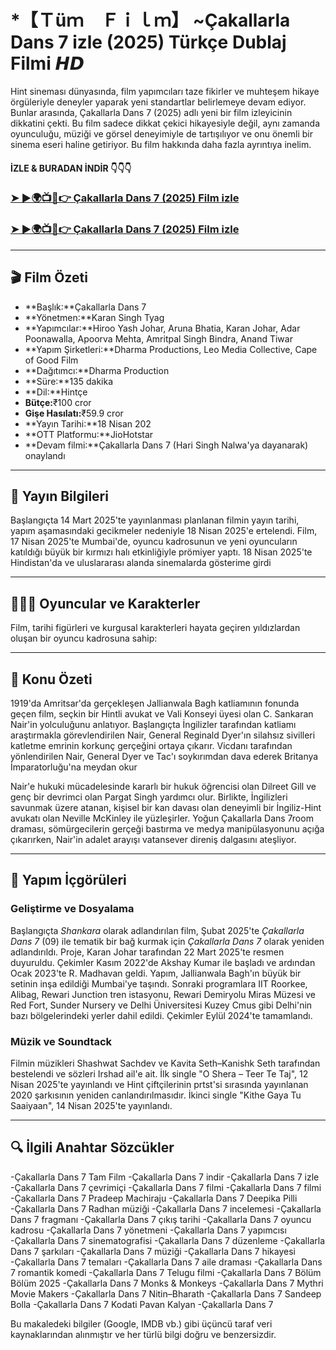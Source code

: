 # *【﻿Ｔüｍ　Ｆｉｌｍ】 ~Çakallarla Dans 7 izle (2025) Türkçe Dublaj Filmi 𝙃𝘿
 
 Hint sineması dünyasında, film yapımcıları taze fikirler ve muhteşem hikaye örgüleriyle deneyler yaparak yeni standartlar belirlemeye devam ediyor. Bunlar arasında, Çakallarla Dans 7 (2025) adlı yeni bir film izleyicinin dikkatini çekti. Bu film sadece dikkat çekici hikayesiyle değil, aynı zamanda oyunculuğu, müziği ve görsel deneyimiyle de tartışılıyor ve onu önemli bir sinema eseri haline getiriyor. Bu film hakkında daha fazla ayrıntıya inelim.
 
 #### İZLE & BURADAN İNDİR 👇👇👇
 
 ### <a href="https://rebrand.ly/j14iyof" rel="nofollow">➤ ►🌍📺📱👉 Çakallarla Dans 7 (2025) Film izle</a>
 
 ### <a href="https://rebrand.ly/j14iyof" rel="nofollow">➤ ►🌍📺📱👉 Çakallarla Dans 7 (2025) Film izle</a>
 
 ---
 
 ## 🎬 Film Özeti
 
 - **Başlık:**Çakallarla Dans 7
 - **Yönetmen:**Karan Singh Tyag
 - **Yapımcılar:**Hiroo Yash Johar, Aruna Bhatia, Karan Johar, Adar Poonawalla, Apoorva Mehta, Amritpal Singh Bindra, Anand Tiwar
 - **Yapım Şirketleri:**Dharma Productions, Leo Media Collective, Cape of Good Film
 - **Dağıtımcı:**Dharma Production
 - **Süre:**135 dakika
 - **Dil:**Hintçe
 - **Bütçe:**₹100 cror
 - **Gişe Hasılatı:**₹59.9 cror
 - **Yayın Tarihi:**18 Nisan 202
 - **OTT Platformu:**JioHotstar
 - **Devam filmi:**Çakallarla Dans 7 (Hari Singh Nalwa'ya dayanarak) onaylandı
 
 ---
 
 ## 📅 Yayın Bilgileri
 
 Başlangıçta 14 Mart 2025'te yayınlanması planlanan filmin yayın tarihi, yapım aşamasındaki gecikmeler nedeniyle 18 Nisan 2025'e ertelendi. Film, 17 Nisan 2025'te Mumbai'de, oyuncu kadrosunun ve yeni oyuncuların katıldığı büyük bir kırmızı halı etkinliğiyle prömiyer yaptı. 18 Nisan 2025'te Hindistan'da ve uluslararası alanda sinemalarda gösterime girdi
 
 ---
 
 ## 🧑‍🤝‍🧑 Oyuncular ve Karakterler
 
 Film, tarihi figürleri ve kurgusal karakterleri hayata geçiren yıldızlardan oluşan bir oyuncu kadrosuna sahip:

 ---
 
 ## 📖 Konu Özeti
 
 1919'da Amritsar'da gerçekleşen Jallianwala Bagh katliamının fonunda geçen film, seçkin bir Hintli avukat ve Vali Konseyi üyesi olan C. Sankaran Nair'in yolculuğunu anlatıyor. Başlangıçta İngilizler tarafından katliamı araştırmakla görevlendirilen Nair, General Reginald Dyer'ın silahsız sivilleri katletme emrinin korkunç gerçeğini ortaya çıkarır. Vicdanı tarafından yönlendirilen Nair, General Dyer ve Tac'ı soykırımdan dava ederek Britanya İmparatorluğu'na meydan okur
 
 Nair'e hukuki mücadelesinde kararlı bir hukuk öğrencisi olan Dilreet Gill ve genç bir devrimci olan Pargat Singh yardımcı olur. Birlikte, İngilizleri savunmak üzere atanan, kişisel bir kan davası olan deneyimli bir İngiliz-Hint avukatı olan Neville McKinley ile yüzleşirler. Yoğun Çakallarla Dans 7room draması, sömürgecilerin gerçeği bastırma ve medya manipülasyonunu açığa çıkarırken, Nair'in adalet arayışı vatansever direniş dalgasını ateşliyor.
 
 ---
 
 ## 🎥 Yapım İçgörüleri
 
 ### Geliştirme ve Dosyalama
 
 Başlangıçta *Shankara* olarak adlandırılan film, Şubat 2025'te *Çakallarla Dans 7* (09) ile tematik bir bağ kurmak için *Çakallarla Dans 7* olarak yeniden adlandırıldı. Proje, Karan Johar tarafından 22 Mart 2025'te resmen duyuruldu. Çekimler Kasım 2022'de Akshay Kumar ile başladı ve ardından Ocak 2023'te R. Madhavan geldi. Yapım, Jallianwala Bagh'ın büyük bir setinin inşa edildiği Mumbai'ye taşındı. Sonraki programlara IIT Roorkee, Alibag, Rewari Junction tren istasyonu, Rewari Demiryolu Miras Müzesi ve Red Fort, Sunder Nursery ve Delhi Üniversitesi Kuzey Cmus gibi Delhi'nin bazı bölgelerindeki yerler dahil edildi. Çekimler Eylül 2024'te tamamlandı.
 
 ### Müzik ve Soundtack
 
 Filmin müzikleri Shashwat Sachdev ve Kavita Seth–Kanishk Seth tarafından bestelendi ve sözleri Irshad ail'e ait. İlk single "O Shera – Teer Te Taj", 12 Nisan 2025'te yayınlandı ve Hint çiftçilerinin prtst'si sırasında yayınlanan 2020 şarkısının yeniden canlandırılmasıdır. İkinci single "Kithe Gaya Tu Saaiyaan", 14 Nisan 2025'te yayınlandı.
 
 ---
 
 ## 🔍 İlgili Anahtar Sözcükler
 
 -Çakallarla Dans 7 Tam Film
 -Çakallarla Dans 7 indir
 -Çakallarla Dans 7 izle
 -Çakallarla Dans 7 çevrimiçi
 -Çakallarla Dans 7 filmi
 -Çakallarla Dans 7 filmi
 -Çakallarla Dans 7 Pradeep Machiraju
 -Çakallarla Dans 7 Deepika Pilli
 -Çakallarla Dans 7 Radhan müziği
 -Çakallarla Dans 7 incelemesi
 -Çakallarla Dans 7 fragmanı
 -Çakallarla Dans 7 çıkış tarihi
 -Çakallarla Dans 7 oyuncu kadrosu
 -Çakallarla Dans 7 yönetmeni
 -Çakallarla Dans 7 yapımcısı
 -Çakallarla Dans 7 sinematografisi
 -Çakallarla Dans 7 düzenleme
 -Çakallarla Dans 7 şarkıları
 -Çakallarla Dans 7 müziği
 -Çakallarla Dans 7 hikayesi
 -Çakallarla Dans 7 temaları
 -Çakallarla Dans 7 aile draması
 -Çakallarla Dans 7 romantik komedi
 -Çakallarla Dans 7 Telugu filmi
 -Çakallarla Dans 7 Bölüm Bölüm 2025
 -Çakallarla Dans 7 Monks & Monkeys
 -Çakallarla Dans 7 Mythri Movie Makers
 -Çakallarla Dans 7 Nitin–Bharath
 -Çakallarla Dans 7 Sandeep Bolla
 -Çakallarla Dans 7 Kodati Pavan Kalyan
 -Çakallarla Dans 7
 
 <p>Bu makaledeki bilgiler (Google, IMDB vb.) gibi üçüncü taraf veri kaynaklarından alınmıştır ve her türlü bilgi doğru ve benzersizdir.</p>
